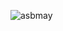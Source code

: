 ![asbmay](https://github.com/yuankong666/Ultimate-RAT-Collection/assets/128066597/c01005f8-e6f4-4b62-bd7f-608799726412)
